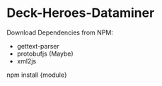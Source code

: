 # Deck-Heroes-Dataminer
Download Dependencies from NPM:
- gettext-parser
- protobufjs (Maybe)
- xml2js

npm install {module}